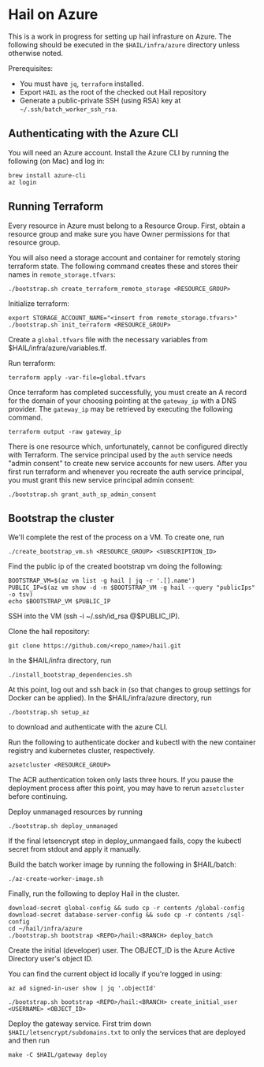 # Hail on Azure

This is a work in progress for setting up hail infrasture on Azure. The
following should be executed in the `$HAIL/infra/azure` directory unless
otherwise noted.

Prerequisites:

- You must have `jq`, `terraform` installed.
- Export `HAIL` as the root of the checked out Hail repository
- Generate a public-private SSH (using RSA) key at `~/.ssh/batch_worker_ssh_rsa`.

## Authenticating with the Azure CLI

You will need an Azure account. Install the Azure CLI by running the following
(on Mac) and log in:

```
brew install azure-cli
az login
```

## Running Terraform

Every resource in Azure must belong to a Resource Group. First, obtain
a resource group and make sure you have Owner permissions for that
resource group.

You will also need a storage account and container for remotely storing
terraform state. The following command creates these and stores their names in
`remote_storage.tfvars`:

```
./bootstrap.sh create_terraform_remote_storage <RESOURCE_GROUP>
```

Initialize terraform:

```
export STORAGE_ACCOUNT_NAME="<insert from remote_storage.tfvars>"
./bootstrap.sh init_terraform <RESOURCE_GROUP>
```

Create a `global.tfvars` file with the necessary variables from
$HAIL/infra/azure/variables.tf.

Run terraform:

```
terraform apply -var-file=global.tfvars
```

Once terraform has completed successfully, you must create an A record for the
domain of your choosing pointing at the `gateway_ip` with a DNS provider. The
`gateway_ip` may be retrieved by executing the following command.

```
terraform output -raw gateway_ip
```

There is one resource which, unfortunately, cannot be configured directly with
Terraform. The service principal used by the `auth` service needs "admin
consent" to create new service accounts for new users. After you first run
terraform and whenever you recreate the auth service principal, you must grant
this new service principal admin consent:

```
./bootstrap.sh grant_auth_sp_admin_consent
```

## Bootstrap the cluster

We'll complete the rest of the process on a VM. To create one, run

```
./create_bootstrap_vm.sh <RESOURCE_GROUP> <SUBSCRIPTION_ID>
```

Find the public ip of the created bootstrap vm doing the following:

```
BOOTSTRAP_VM=$(az vm list -g hail | jq -r '.[].name')
PUBLIC_IP=$(az vm show -d -n $BOOTSTRAP_VM -g hail --query "publicIps" -o tsv)
echo $BOOTSTRAP_VM $PUBLIC_IP
```

SSH into the VM (ssh -i ~/.ssh/id_rsa <username>@$PUBLIC_IP).

Clone the hail repository:

```
git clone https://github.com/<repo_name>/hail.git
```

In the $HAIL/infra directory, run

```
./install_bootstrap_dependencies.sh
```

At this point, log out and ssh back in (so that changes to group settings
for Docker can be applied). In the $HAIL/infra/azure directory, run

```
./bootstrap.sh setup_az
```

to download and authenticate with the azure CLI.

Run the following to authenticate docker and kubectl with the new
container registry and kubernetes cluster, respectively.

```
azsetcluster <RESOURCE_GROUP>
```

The ACR authentication token only lasts three hours. If you pause the deployment
process after this point, you may have to rerun `azsetcluster` before continuing.

Deploy unmanaged resources by running

```
./bootstrap.sh deploy_unmanaged
```

If the final letsencrypt step in deploy_unmangaed fails, copy the kubectl secret from
stdout and apply it manually.

Build the batch worker image by running the following in $HAIL/batch:

```
./az-create-worker-image.sh
```

Finally, run the following to deploy Hail in the cluster.

```
download-secret global-config && sudo cp -r contents /global-config
download-secret database-server-config && sudo cp -r contents /sql-config
cd ~/hail/infra/azure
./bootstrap.sh bootstrap <REPO>/hail:<BRANCH> deploy_batch
```

Create the initial (developer) user. The OBJECT_ID is the Azure Active
Directory user's object ID.

You can find the current object id locally if you're logged in using:

```
az ad signed-in-user show | jq '.objectId'
```

```
./bootstrap.sh bootstrap <REPO>/hail:<BRANCH> create_initial_user <USERNAME> <OBJECT_ID>
```

Deploy the gateway service. First trim down `$HAIL/letsencrypt/subdomains.txt`
to only the services that are deployed and then run

```
make -C $HAIL/gateway deploy
```
